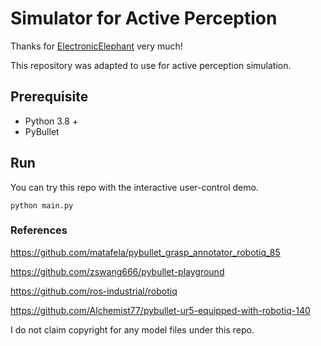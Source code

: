 # Simulator for Active Perception

Thanks for [ElectronicElephant](https://github.com/ElectronicElephant/pybullet_ur5_robotiq) very much!

This repository was adapted to use for active perception simulation.

## Prerequisite

- Python 3.8 +
- PyBullet

## Run

You can try this repo with the interactive user-control demo.
```[Python]
python main.py
```

###  References
https://github.com/matafela/pybullet_grasp_annotator_robotiq_85

https://github.com/zswang666/pybullet-playground

https://github.com/ros-industrial/robotiq

https://github.com/Alchemist77/pybullet-ur5-equipped-with-robotiq-140

I do not claim copyright for any model files under this repo.
